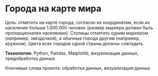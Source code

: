 # Города на карте мира

Цель: отметить на карте города, согласно их координатам, если их население больше 1.000.000 человек (размер маркера должен быть пропорционален населению).
Столицы отметить одним маркером (например, звёздочкой), а обычные города другим (например, кружком). Цвета всех городов одной страны должны совпадать

<b>Технологии:</b>  Python, Pandas, Matplotlib, визуализация данных, предобработка данных 

</b>Ключевые слова проекта:</b> обработка данных,  визуализация данных 